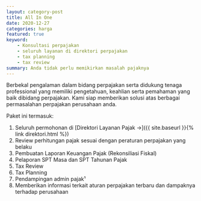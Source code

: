 ```yaml
---
layout: category-post
title: All In One
date: 2020-12-27
categories: harga
featured: true
keyword:
    - Konsultasi perpajakan
    - seluruh layanan di direktori perpajakan
    - tax planning
    - tax review
summary: Anda tidak perlu memikirkan masalah pajaknya
---
```

Berbekal pengalaman dalam bidang perpajakan serta didukung tenaga professional yang memiliki pengetahuan, keahlian serta pemahaman yang baik dibidang perpajakan. Kami siap memberikan solusi atas berbagai permasalahan perpajakan perusahaan anda.

Paket ini termasuk:
1. Seluruh permohonan di [Direktori Layanan Pajak →]({{ site.baseurl }}{% link direktori.html %})
2. Review perhitungan pajak sesuai dengan peraturan perpajakan yang belaku
3. Pembuatan Laporan Keuangan Pajak (Rekonsiliasi Fiskal)
4. Pelaporan SPT Masa dan SPT Tahunan Pajak
5. Tax Review
6. Tax Planning
6. Pendampingan admin pajak¹
7. Memberikan informasi terkait aturan perpajakan terbaru dan dampaknya terhadap perusahaan